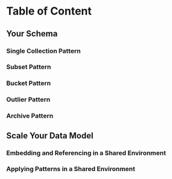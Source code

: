 # Table of Content  
<!--
## Your Schema 
### Single Collection Pattern
### Subset Pattern
### Bucket Pattern
### Outlier Pattern
### Archive Pattern

## Scale Your Data Model
### Embedding and Referencing in a Shared Environment
### Applying Patterns in a Shared Environment
-->

## Your Schema

### Single Collection Pattern

### Subset Pattern
### Bucket Pattern
### Outlier Pattern
### Archive Pattern

## Scale Your Data Model
### Embedding and Referencing in a Shared Environment
### Applying Patterns in a Shared Environment
